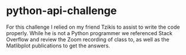 # python-api-challenge
For this challenge I relied on my friend Tzikis to assist to write the code properly. While he is not a Python programmer we referenced Stack Overflow and review the Zoom recording of class to, as well as the Matlibplot publications to get the answers. 
